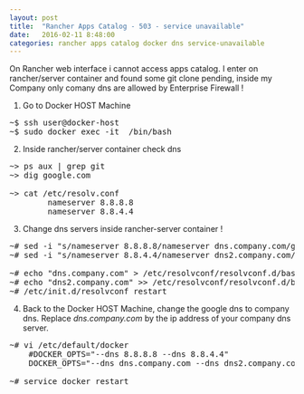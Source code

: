 ```yaml
---
layout: post
title:  "Rancher Apps Catalog - 503 - service unavailable"
date:   2016-02-11 8:48:00
categories: rancher apps catalog docker dns service-unavailable
---
```


On Rancher web interface i cannot access apps catalog.
I enter on rancher/server container and found some git clone pending, inside my Company only comany dns are allowed by Enterprise Firewall !


1. Go to Docker HOST Machine

<pre>
~$ ssh user@docker-host
~$ sudo docker exec -it <rancher/server-id> /bin/bash
</pre>

2. Inside rancher/server container check dns

<pre>
~> ps aux | grep git
~> dig google.com

~> cat /etc/resolv.conf
        nameserver 8.8.8.8
        nameserver 8.8.4.4
</pre>

3. Change dns servers inside rancher-server container !

<pre>
~# sed -i "s/nameserver 8.8.8.8/nameserver dns.company.com/g" /etc/resolv.conf
~# sed -i "s/nameserver 8.8.4.4/nameserver dns2.company.com/g" /etc/resolv.conf

~# echo "dns.company.com" > /etc/resolvconf/resolvconf.d/base
~# echo "dns2.company.com" >> /etc/resolvconf/resolvconf.d/base
~# /etc/init.d/resolvconf restart
</pre>

4. Back to the Docker HOST Machine, change the google dns to company dns.
Replace _dns.company.com_ by the ip address of your company dns server.

<pre>
~# vi /etc/default/docker
    #DOCKER_OPTS="--dns 8.8.8.8 --dns 8.8.4.4"
    DOCKER_OPTS="--dns dns.company.com --dns dns2.company.com

~# service docker restart
</pre>

